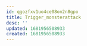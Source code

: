 ```yaml
---
id: qgozfxv1uo4ce08on2n8gpo
title: Trigger_monsterattack
desc: ''
updated: 1681956508933
created: 1681956508933
---
```

